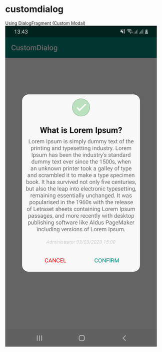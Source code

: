 # customdialog
Using DialogFragment (Custom Modal)
![Image description](https://github.com/luiscastrodev/customdialog/blob/master/printscreen2.png)

